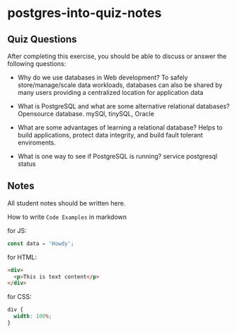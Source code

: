 # postgres-into-quiz-notes

## Quiz Questions

After completing this exercise, you should be able to discuss or answer the following questions:

- Why do we use databases in Web development?
  To safely store/manage/scale data workloads, databases can also be shared by many users providing a centralized location for application data

- What is PostgreSQL and what are some alternative relational databases?
  Opensource database. mySQl, tinySQL, Oracle

- What are some advantages of learning a relational database?
  Helps to build applications, protect data integrity, and build fault tolerant enviroments.

- What is one way to see if PostgreSQL is running?
  service postgresql status

## Notes

All student notes should be written here.

How to write `Code Examples` in markdown

for JS:

```javascript
const data = 'Howdy';
```

for HTML:

```html
<div>
  <p>This is text content</p>
</div>
```

for CSS:

```css
div {
  width: 100%;
}
```
